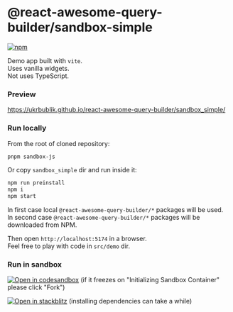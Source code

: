 # @react-awesome-query-builder/sandbox-simple

[![npm](https://img.shields.io/npm/v/@react-awesome-query-builder/sandbox-simple.svg)](https://www.npmjs.com/package/@react-awesome-query-builder/sandbox-simple)

Demo app built with `vite`.  
Uses vanilla widgets.  
Not uses TypeScript.  

### Preview
https://ukrbublik.github.io/react-awesome-query-builder/sandbox_simple/

### Run locally
From the root of cloned repository:
```sh
pnpm sandbox-js
```

Or copy `sandbox_simple` dir and run inside it:
```sh
npm run preinstall
npm i
npm start
```

In first case local `@react-awesome-query-builder/*` packages will be used.  
In second case `@react-awesome-query-builder/*` packages will be downloaded from NPM.  

Then open `http://localhost:5174` in a browser.  
Feel free to play with code in `src/demo` dir.  

### Run in sandbox
[![Open in codesandbox](https://codesandbox.io/static/img/play-codesandbox.svg)](https://codesandbox.io/s/github/ukrbublik/react-awesome-query-builder/tree/master/packages/sandbox_simple?file=/src/demo/config.jsx)
(if it freezes on "Initializing Sandbox Container" please click "Fork")

[![Open in stackblitz](https://developer.stackblitz.com/img/open_in_stackblitz.svg)](https://stackblitz.com/github/ukrbublik/react-awesome-query-builder/tree/master?file=packages%2Fsandbox_simple%2Fsrc%2Fdemo%2Fconfig.jsx&terminal=sandbox-js)
(installing dependencies can take a while)

